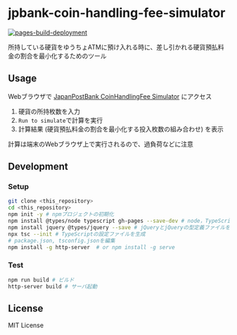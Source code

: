 # jpbank-coin-handling-fee-simulator

[![pages-build-deployment](https://github.com/matchaism/jpbank-coin-handling-fee-simulator/actions/workflows/pages/pages-build-deployment/badge.svg?branch=gh-pages)](https://github.com/matchaism/jpbank-coin-handling-fee-simulator/actions/workflows/pages/pages-build-deployment)

所持している硬貨をゆうちょATMに預け入れる時に、差し引かれる硬貨預払料金の割合を最小化するためのツール

## Usage

Webブラウザで [JapanPostBank CoinHandlingFee Simulator](http://jp-bank-coin-handling-fee-sim.matchaism.net) にアクセス

1. 硬貨の所持枚数を入力
2. `Run to simulate`で計算を実行
3. 計算結果 (硬貨預払料金の割合を最小化する投入枚数の組み合わせ) を表示

計算は端末のWebブラウザ上で実行されるので、過負荷などに注意

## Development

### Setup

```bash
git clone <this_repository>
cd <this_repository>
npm init -y # npmプロジェクトの初期化
npm install @types/node typescript gh-pages --save-dev # node，TypeScriptとgh-pagesをインストール
npm install jquery @types/jquery --save # jQueryとjQueryの型定義ファイルをインストール
npx tsc --init # TypeScriptの設定ファイルを生成
# package.json, tsconfig.jsonを編集
npm install -g http-server  # or npm install -g serve
```

### Test

```bash
npm run build # ビルド
http-server build # サーバ起動
```

## License

MIT License
